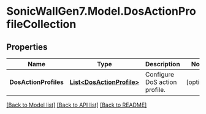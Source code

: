 # SonicWallGen7.Model.DosActionProfileCollection

## Properties

Name | Type | Description | Notes
------------ | ------------- | ------------- | -------------
**DosActionProfiles** | [**List&lt;DosActionProfile&gt;**](DosActionProfile.md) | Configure DoS action profile. | [optional] 

[[Back to Model list]](../README.md#documentation-for-models) [[Back to API list]](../README.md#documentation-for-api-endpoints) [[Back to README]](../README.md)

